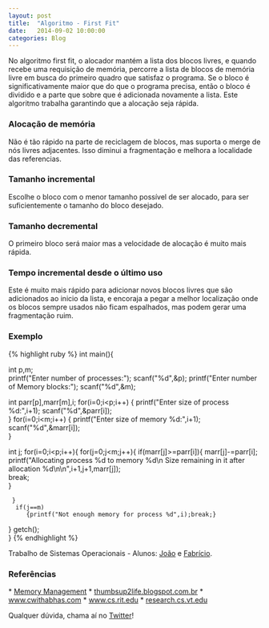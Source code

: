 ```yaml
---
layout: post
title:  "Algoritmo - First Fit"
date:   2014-09-02 10:00:00
categories: Blog
---
```


No algoritmo first fit, o alocador mantém a lista dos blocos livres, e quando recebe uma requisição de memória, percorre a lista de blocos de memória livre em busca do primeiro quadro que satisfaz o programa. Se o bloco é significativamente maior que do que o programa precisa, então o bloco é dividido e a parte que sobre que é adicionada novamente a lista.
Este algoritmo trabalha garantindo que a alocação seja rápida.

<h3>Alocação de memória</h3>
Não é tão rápido na parte de reciclagem de blocos, mas suporta o merge de nós livres adjacentes. Isso diminui a fragmentação e melhora a localidade das referencias.

<h3>Tamanho incremental</h3>
Escolhe o bloco com o menor tamanho possível de ser alocado, para ser suficientemente o tamanho do bloco desejado.

<h3>Tamanho decremental</h3>
O primeiro bloco será maior mas a velocidade de alocação é muito mais rápida.

<h3>Tempo incremental desde o último uso</h3>
Este é muito mais rápido para adicionar novos blocos livres que são adicionados ao inicio da lista, e encoraja a pegar a melhor localização onde os blocos sempre usados não ficam espalhados, mas podem gerar uma fragmentação ruim.

<h3>Exemplo</h3>
{% highlight ruby %}
int main(){

   int p,m;  
   printf("Enter number of processes:");
   scanf("%d",&p);
   printf("Enter number of Memory blocks:");
   scanf("%d",&m);
   
   int parr[p],marr[m],i;
   for(i=0;i<p;i++)
   {
     printf("Enter size of process %d:",i+1);
     scanf("%d",&parr[i]);      
   }
   for(i=0;i<m;i++)
   {
     printf("Enter size of memory %d:",i+1);
     scanf("%d",&marr[i]);      
   }
   
   int j;
   for(i=0;i<p;i++){
       for(j=0;j<m;j++){
         if(marr[j]>=parr[i]){
              marr[j]-=parr[i];
              printf("Allocating process %d to memory %d\n Size remaining in it after allocation %d\n\n",i+1,j+1,marr[j]);   
              break;            
         }  
         
        
     }    
      if(j==m)
         {printf("Not enough memory for process %d",i);break;}        
   }
  getch();  
}
{% endhighlight %}

Trabalho de Sistemas Operacionais - Alunos: <a target="blank" href="https://github.com/schmittjoaopedro">João</a> e <a target="blank" href="https://github.com/FabricioRonchi">Fabrício</a>.

<h3>Referências</h3>
* <a target="blank" href="http://www.memorymanagement.org/mmref/alloc.html">Memory Management</a>
* <a target="blank" href="http://thumbsup2life.blogspot.com.br/2011/02/best-fit-first-fit-and-worst-fit-memory.html">thumbsup2life.blogspot.com.br</a>
* <a target="blank" href="http://www.cwithabhas.com/2012/04/first-fit-program-in-c-language-memory.html">www.cwithabhas.com</a>
* <a target="blank" href="http://www.cs.rit.edu/~ark/lectures/gc/03_03_02.html">www.cs.rit.edu</a>
* <a target="blank" href="http://research.cs.vt.edu/AVresearch/MMtutorial/FirstFit.php">research.cs.vt.edu</a>

Qualquer dúvida, chama aí no <a href="https://twitter.com/realronchi" target="blank">Twitter</a>!
